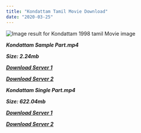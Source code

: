 ```yaml
---
title: "Kondattam Tamil Movie Download"
date: "2020-03-25"
---
```


![Image result for Kondattam 1998 tamil Movie image](https://www.starmusiq.fun/movieimages/Tamil/K/1998/Kondattam_B.jpg)

**_Kondattam Sample Part.mp4_**

**_Size: 2.24mb_**

**_[Download Server 1](http://p1.wetransfer.vip/files/Tamil{6f622526c29ee360cda5b2e87a916054ceacd5b4cb5e41dd1b031440e2d63f02}20Movies/Tamil{6f622526c29ee360cda5b2e87a916054ceacd5b4cb5e41dd1b031440e2d63f02}20Recent{6f622526c29ee360cda5b2e87a916054ceacd5b4cb5e41dd1b031440e2d63f02}20Movies/Kondattam{6f622526c29ee360cda5b2e87a916054ceacd5b4cb5e41dd1b031440e2d63f02}20(1998)/Kondattam/Kondattam{6f622526c29ee360cda5b2e87a916054ceacd5b4cb5e41dd1b031440e2d63f02}20(1998){6f622526c29ee360cda5b2e87a916054ceacd5b4cb5e41dd1b031440e2d63f02}20Sample{6f622526c29ee360cda5b2e87a916054ceacd5b4cb5e41dd1b031440e2d63f02}20(640x360).mp4)_**

**_[Download Server 2](http://p1.wetransfer.vip/files/Tamil{6f622526c29ee360cda5b2e87a916054ceacd5b4cb5e41dd1b031440e2d63f02}20Movies/Tamil{6f622526c29ee360cda5b2e87a916054ceacd5b4cb5e41dd1b031440e2d63f02}20Recent{6f622526c29ee360cda5b2e87a916054ceacd5b4cb5e41dd1b031440e2d63f02}20Movies/Kondattam{6f622526c29ee360cda5b2e87a916054ceacd5b4cb5e41dd1b031440e2d63f02}20(1998)/Kondattam/Kondattam{6f622526c29ee360cda5b2e87a916054ceacd5b4cb5e41dd1b031440e2d63f02}20(1998){6f622526c29ee360cda5b2e87a916054ceacd5b4cb5e41dd1b031440e2d63f02}20Sample{6f622526c29ee360cda5b2e87a916054ceacd5b4cb5e41dd1b031440e2d63f02}20(640x360).mp4)_**

**_Kondattam Single Part.mp4_**

**_Size: 622.04mb_**

**_[Download Server 1](http://p1.wetransfer.vip/files/Tamil{6f622526c29ee360cda5b2e87a916054ceacd5b4cb5e41dd1b031440e2d63f02}20Movies/Tamil{6f622526c29ee360cda5b2e87a916054ceacd5b4cb5e41dd1b031440e2d63f02}20Recent{6f622526c29ee360cda5b2e87a916054ceacd5b4cb5e41dd1b031440e2d63f02}20Movies/Kondattam{6f622526c29ee360cda5b2e87a916054ceacd5b4cb5e41dd1b031440e2d63f02}20(1998)/Kondattam/Kondattam{6f622526c29ee360cda5b2e87a916054ceacd5b4cb5e41dd1b031440e2d63f02}20(1998){6f622526c29ee360cda5b2e87a916054ceacd5b4cb5e41dd1b031440e2d63f02}20Single{6f622526c29ee360cda5b2e87a916054ceacd5b4cb5e41dd1b031440e2d63f02}20Part{6f622526c29ee360cda5b2e87a916054ceacd5b4cb5e41dd1b031440e2d63f02}20(640x360).mp4)_**

**_[Download Server 2](http://p1.wetransfer.vip/files/Tamil{6f622526c29ee360cda5b2e87a916054ceacd5b4cb5e41dd1b031440e2d63f02}20Movies/Tamil{6f622526c29ee360cda5b2e87a916054ceacd5b4cb5e41dd1b031440e2d63f02}20Recent{6f622526c29ee360cda5b2e87a916054ceacd5b4cb5e41dd1b031440e2d63f02}20Movies/Kondattam{6f622526c29ee360cda5b2e87a916054ceacd5b4cb5e41dd1b031440e2d63f02}20(1998)/Kondattam/Kondattam{6f622526c29ee360cda5b2e87a916054ceacd5b4cb5e41dd1b031440e2d63f02}20(1998){6f622526c29ee360cda5b2e87a916054ceacd5b4cb5e41dd1b031440e2d63f02}20Single{6f622526c29ee360cda5b2e87a916054ceacd5b4cb5e41dd1b031440e2d63f02}20Part{6f622526c29ee360cda5b2e87a916054ceacd5b4cb5e41dd1b031440e2d63f02}20(640x360).mp4)_**
